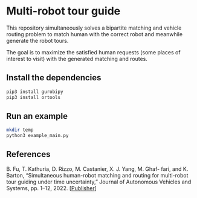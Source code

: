 # Multi-robot tour guide
This repository simultaneously solves a bipartite matching and vehicle routing problem to match human with the correct robot and meanwhile generate the robot tours.

The goal is to maximize the satisfied human requests (some places of interest to visit) with the generated matching and routes.

## Install the dependencies
```bash
pip3 install gurobipy
pip3 install ortools
```

## Run an example
```bash
mkdir temp
python3 example_main.py
```

## References
B. Fu, T. Kathuria, D. Rizzo, M. Castanier, X. J. Yang, M. Ghaf- fari, and K. Barton, “Simultaneous human-robot matching and routing for multi-robot tour guiding under time uncertainty,” Journal of Autonomous Vehicles and Systems, pp. 1–12, 2022. \[[Publisher](https://doi.org/10.1115/1.4053428)\]
